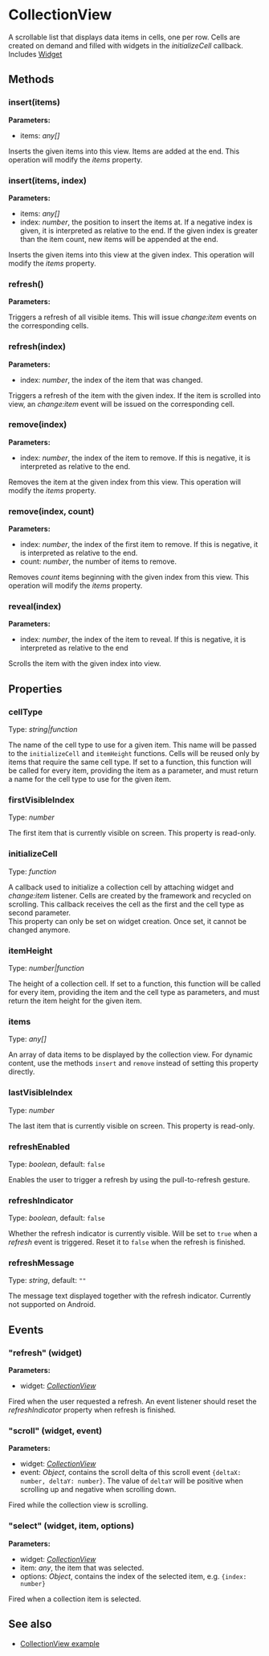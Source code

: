 # CollectionView
A scrollable list that displays data items in cells, one per row. Cells are created on demand and filled with widgets in the *initializeCell* callback.
Includes [Widget](Widget.md)

## Methods
### insert(items)


**Parameters:** 

- items: *any[]*

Inserts the given items into this view. Items are added at the end. This operation will modify the *items* property.

### insert(items, index)


**Parameters:** 

- items: *any[]*
- index: *number*, the position to insert the items at. If a negative index is given, it is interpreted as relative to the end. If the given index is greater than the item count, new items will be appended at the end. 

Inserts the given items into this view at the given index. This operation will modify the *items* property.

### refresh()


**Parameters:** 



Triggers a refresh of all visible items. This will issue *change:item* events on the corresponding cells.

### refresh(index)


**Parameters:** 

- index: *number*, the index of the item that was changed.

Triggers a refresh of the item with the given index. If the item is scrolled into view, an *change:item* event will be issued on the corresponding cell.

### remove(index)


**Parameters:** 

- index: *number*, the index of the item to remove. If this is negative, it is interpreted as relative to the end.

Removes the item at the given index from this view. This operation will modify the *items* property.

### remove(index, count)


**Parameters:** 

- index: *number*, the index of the first item to remove. If this is negative, it is interpreted as relative to the end.
- count: *number*, the number of items to remove.

Removes *count* items beginning with the given index from this view. This operation will modify the *items* property.

### reveal(index)


**Parameters:** 

- index: *number*, the index of the item to reveal. If this is negative, it is interpreted as relative to the end

Scrolls the item with the given index into view.


## Properties
### cellType
Type: *string|function*

The name of the cell type to use for a given item. This name will be passed to the `initializeCell` and `itemHeight` functions. Cells will be reused only by items that require the same cell type. If set to a function, this function will be called for every item, providing the item as a parameter, and must return a name for the cell type to use for the given item.
### firstVisibleIndex
Type: *number*

The first item that is currently visible on screen. This property is read-only.
### initializeCell
Type: *function*

A callback used to initialize a collection cell by attaching widget and *change:item* listener. Cells are created by the framework and recycled on scrolling. This callback receives the cell as the first and the cell type as second parameter.<br/>This property can only be set on widget creation. Once set, it cannot be changed anymore.
### itemHeight
Type: *number|function*

The height of a collection cell. If set to a function, this function will be called for every item, providing the item and the cell type as parameters, and must return the item height for the given item.
### items
Type: *any[]*

An array of data items to be displayed by the collection view. For dynamic content, use the methods `insert` and `remove` instead of setting this property directly.
### lastVisibleIndex
Type: *number*

The last item that is currently visible on screen. This property is read-only.
### refreshEnabled
Type: *boolean*, default: `false`

Enables the user to trigger a refresh by using the pull-to-refresh gesture.
### refreshIndicator
Type: *boolean*, default: `false`

Whether the refresh indicator is currently visible. Will be set to `true` when a *refresh* event is triggered. Reset it to `false` when the refresh is finished.
### refreshMessage
Type: *string*, default: `""`

The message text displayed together with the refresh indicator. Currently not supported on Android.

## Events
### "refresh" (widget)

**Parameters:** 

- widget: *[CollectionView](CollectionView.md)*

Fired when the user requested a refresh. An event listener should reset the *refreshIndicator* property when refresh is finished.

### "scroll" (widget, event)

**Parameters:** 

- widget: *[CollectionView](CollectionView.md)*
- event: *Object*, contains the scroll delta of this scroll event `{deltaX: number, deltaY: number}`. The value of `deltaY` will be positive when scrolling up and negative when scrolling down.

Fired while the collection view is scrolling.

### "select" (widget, item, options)

**Parameters:** 

- widget: *[CollectionView](CollectionView.md)*
- item: *any*, the item that was selected.
- options: *Object*, contains the index of the selected item, e.g. `{index: number}`

Fired when a collection item is selected.


## See also
- [CollectionView example](https://github.com/eclipsesource/tabris-js/blob/master/snippets/collectionview/collectionview.js)
